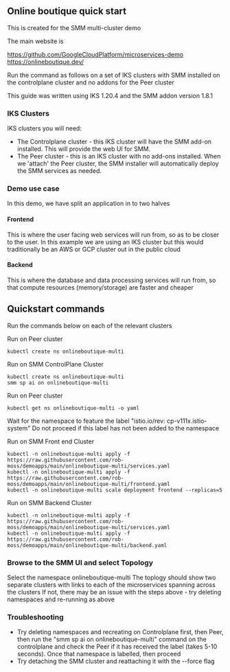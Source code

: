 ## Online boutique quick start

This is created for the SMM multi-cluster demo

The main website is

https://github.com/GoogleCloudPlatform/microservices-demo  
https://onlineboutique.dev/  

Run the command as follows on a set of IKS clusters with SMM installed on the controlplane cluster and no addons for the Peer cluster

This guide was written using IKS 1.20.4 and the SMM addon version 1.8.1

### IKS Clusters

IKS clusters you will need:
* The Controlplane cluster - this IKS cluster will have the SMM add-on installed.  This will provide the web UI for SMM.  
* The Peer cluster - this is an IKS cluster with no add-ons installed. When we 'attach' the Peer cluster, the SMM installer will automatically deploy the SMM services as needed.  


### Demo use case
In this demo, we have split an application in to two halves

#### Frontend
This is where the user facing web services will run from, so as to be closer to the user. In this example we are using an IKS cluster but this would traditionally be an AWS or GCP cluster out in the public cloud

#### Backend
This is where the database and data processing services will run from, so that compute resources (memory/storage) are faster and cheaper


## Quickstart commands

Run the commands below on each of the relevant clusters

Run on Peer cluster
```
kubectl create ns onlineboutique-multi
```

Run on SMM ControlPlane Cluster
```
kubectl create ns onlineboutique-multi
smm sp ai on onlineboutique-multi
```

Run on Peer cluster
```
kubectl get ns onlineboutique-multi -o yaml
```
Wait for the namespace to feature the label "istio.io/rev: cp-v111x.istio-system"
Do not proceed if this label has not been added to the namespace


Run on SMM Front end Cluster
```
kubectl -n onlineboutique-multi apply -f https://raw.githubusercontent.com/rob-moss/demoapps/main/onlineboutique-multi/services.yaml
kubectl -n onlineboutique-multi apply -f https://raw.githubusercontent.com/rob-moss/demoapps/main/onlineboutique-multi/frontend.yaml
kubectl -n onlineboutique-multi scale deployment frontend --replicas=5
```

Run on SMM Backend Cluster
```
kubectl -n onlineboutique-multi apply -f https://raw.githubusercontent.com/rob-moss/demoapps/main/onlineboutique-multi/services.yaml
kubectl -n onlineboutique-multi apply -f https://raw.githubusercontent.com/rob-moss/demoapps/main/onlineboutique-multi/backend.yaml
```

### Browse to the SMM UI and select Topology
Select the namespace onlineboutique-multi
The toplogy should show two separate clusters with links to each of the microservices spanning across the clusters
If not, there may be an issue with the steps above - try deleting namespaces and re-running as above

### Troubleshooting
* Try deleting namespaces and recreating on Controlplane first, then Peer, then run the "smm sp ai on onlineboutique-multi" command on the controlplane and check the Peer if it has received the label (takes 5-10 seconds). Once that namespace is labelled, then proceed
* Try detaching the SMM cluster and reattaching it with the --force flag
